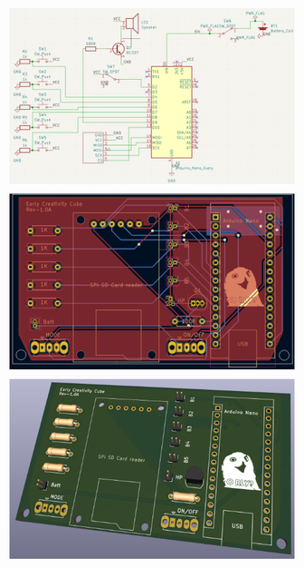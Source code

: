 
![Schematic](https://github.com/parastuffs/cube-neuro/raw/main/images/schematic.png "Schematic")

![PCB](https://github.com/parastuffs/cube-neuro/raw/main/images/pcb.png "PCB")

![PCB 3D view](https://github.com/parastuffs/cube-neuro/raw/main/images/pcb_3D.png "PCB 3D view")


